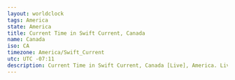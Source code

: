 ```yaml
---
layout: worldclock
tags: America
state: America
title: Current Time in Swift Current, Canada
name: Canada
iso: CA
timezone: America/Swift_Current
utc: UTC -07:11
description: Current Time in Swift Current, Canada [Live], America. Live update now time in Swift Current, timezone America/Swift_Current, UTC -07:11, Country ISO code & Current Local Time.
---
```


